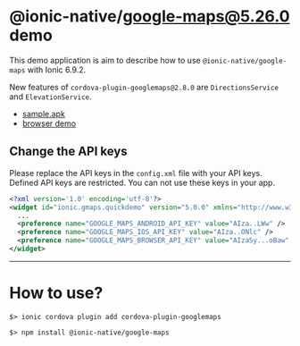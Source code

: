 # @ionic-native/google-maps@5.26.0 demo

This demo application is aim to describe how to use `@ionic-native/google-maps` with Ionic 6.9.2.

New features of `cordova-plugin-googlemaps@2.8.0` are `DirectionsService` and `ElevationService`.


- [sample.apk](https://github.com/mapsplugin/ionic-googlemaps-quickdemo-v5/blob/master/sample.apk?raw=true)
- [browser demo](https://mapsplugin.github.io/ionic-googlemaps-quickdemo-v5/)


## Change the API keys

Please replace the API keys in the `config.xml` file with your API keys.
Defined API keys are restricted. You can not use these keys in your app.

```xml
<?xml version='1.0' encoding='utf-8'?>
<widget id="ionic.gmaps.quickdemo" version="5.0.0" xmlns="http://www.w3.org/ns/widgets" xmlns:cdv="http://cordova.apache.org/ns/1.0">
  ...
  <preference name="GOOGLE_MAPS_ANDROID_API_KEY" value="AIza..LWw" />
  <preference name="GOOGLE_MAPS_IOS_API_KEY" value="AIza..ONlc" />
  <preference name="GOOGLE_MAPS_BROWSER_API_KEY" value="AIzaSy...oBaw" />
</widget>
```

-----------

# How to use?

```
$> ionic cordova plugin add cordova-plugin-googlemaps

$> npm install @ionic-native/google-maps
```
